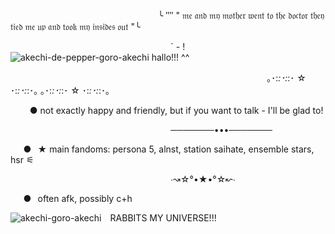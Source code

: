 ⠀⠀⠀⠀⠀⠀⠀⠀⠀⠀⠀⠀⠀⠀⠀⠀⠀⠀⠀⠀⠀⠀⠀╰ ⁗ " 𝔪𝔢 𝔞𝔫𝔡 𝔪𝔶 𝔪𝔬𝔱𝔥𝔢𝔯 𝔴𝔢𝔫𝔱 𝔱𝔬 𝔱𝔥𝔢 𝔡𝔬𝔠𝔱𝔬𝔯 𝔱𝔥𝔢𝔶 𝔱𝔦𝔢𝔡 𝔪𝔢 𝔲𝔭 𝔞𝔫𝔡 𝔱𝔬𝔬𝔨 𝔪𝔶 𝔦𝔫𝔰𝔦𝔡𝔢𝔰 𝔬𝔲𝔱 "╰

⠀⠀⠀⠀⠀⠀⠀⠀⠀⠀⠀⠀⠀⠀⠀⠀⠀⠀⠀⠀⠀⠀⠀⠀⠀` - ! ⠀⠀⠀⠀ ![akechi-de-pepper-goro-akechi](https://github.com/user-attachments/assets/a8d636fb-735b-40bc-8cea-72f12b381213)
hallo!!! ^^


⠀⠀⠀⠀⠀⠀⠀⠀⠀⠀⠀⠀⠀⠀⠀⠀⠀⠀⠀⠀⠀⠀⠀⠀⠀⠀⠀⠀⠀⠀⠀⠀⠀⠀⠀⠀⠀⠀⠀⠀｡･:*:･:*:･ ☆ ･:*:･:*:･｡                 ｡･:*:･:*:･ ☆ ･:*:･:*:･｡


⠀⠀⠀● not exactly happy and friendly, but if you want to talk - I'll be glad to!

⠀⠀⠀⠀⠀⠀⠀⠀⠀⠀⠀⠀⠀⠀⠀⠀⠀⠀⠀⠀⠀⠀⠀⠀⠀───────•••───────

⠀⠀●⠀★ main fandoms: persona 5, alnst, station saihate, ensemble stars, hsr ⚟

⠀⠀⠀⠀⠀⠀⠀⠀⠀⠀⠀⠀⠀⠀⠀⠀⠀⠀⠀⠀⠀⠀⠀⠀⠀∙↝☆°•★•°☆↜∙

⠀⠀●⠀often afk, possibly c+h

![akechi-goro-akechi](https://github.com/user-attachments/assets/8bec2bc4-f443-4720-a7f1-7f05913cfe6f)
⠀RABBITS MY UNIVERSE!!!
